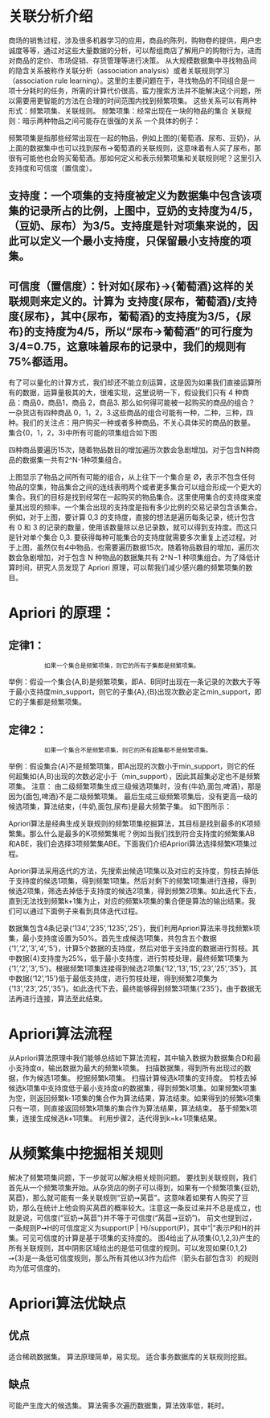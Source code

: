 #  关联分析介绍
商场的销售过程，涉及很多机器学习的应用，商品的陈列，购物卷的提供，用户忠诚度等等，通过对这些大量数据的分析，可以帮组商店了解用户的购物行为，进而对商品的定价、市场促销、存货管理等进行决策。
从大规模数据集中寻找物品间的隐含关系被称作关联分析（association analysis）或者关联规则学习（association rule learning）。这里的主要问题在于，寻找物品的不同组合是一项十分耗时的任务，所需的计算代价很高，蛮力搜索方法并不能解决这个问题，所以需要用更智能的方法在合理的时间范围内找到频繁项集。
这些关系可以有两种形式：频繁项集、关联规则。
频繁项集：经常出现在一块的物品的集合
关联规则：暗示两种物品之间可能存在很强的关系
一个具体的例子：

 

频繁项集是指那些经常出现在一起的物品，例如上图的{葡萄酒、尿布、豆奶}，从上面的数据集中也可以找到尿布->葡萄酒的关联规则，这意味着有人买了尿布，那很有可能他也会购买葡萄酒。那如何定义和表示频繁项集和关联规则呢？这里引入支持度和可信度（置信度）。

##  支持度：一个项集的支持度被定义为数据集中包含该项集的记录所占的比例，上图中，豆奶的支持度为4/5，（豆奶、尿布）为3/5。支持度是针对项集来说的，因此可以定义一个最小支持度，只保留最小支持度的项集。

##  可信度（置信度）：针对如{尿布}->{葡萄酒}这样的关联规则来定义的。计算为 支持度{尿布，葡萄酒}/支持度{尿布}，其中{尿布，葡萄酒}的支持度为3/5，{尿布}的支持度为4/5，所以“尿布->葡萄酒”的可行度为3/4=0.75，这意味着尿布的记录中，我们的规则有75%都适用。

有了可以量化的计算方式，我们却还不能立刻运算，这是因为如果我们直接运算所有的数据，运算量极其的大，很难实现，这里说明一下，假设我们只有 4 种商品：商品0，商品1，商品 2，商品3. 那么如何得可能被一起购买的商品的组合？
一杂货店有四种商品 0，1，2，3.这些商品的组合可能有一种，二种，三种，四种。我们的关注点：用户购买一种或者多种商品，不关心具体买的商品的数量。
集合{0，1，2，3}中所有可能的项集组合如下图
 


 

四种商品要遍历15次，随着物品数目的增加遍历次数会急剧增加。对于包含N种商品的数据集一共有2^N-1种项集组合。

上图显示了物品之间所有可能的组合，从上往下一个集合是 Ø，表示不包含任何物品的空集，物品集合之间的连线表明两个或者更多集合可以组合形成一个更大的集合。我们的目标是找到经常在一起购买的物品集合。这里使用集合的支持度来度量其出现的频率。一个集合出现的支持度是指有多少比例的交易记录包含该集合。例如，对于上图，要计算 0,3 的支持度，直接的想法是遍历每条记录，统计包含有 0 和 3 的记录的数量，使用该数量除以总记录数，就可以得到支持度。而这只是针对单个集合 0,3. 要获得每种可能集合的支持度就需要多次重复上述过程。对于上图，虽然仅有4中物品，也需要遍历数据15次。随着物品数目的增加，遍历次数会急剧增加，对于包含 N 种物品的数据集共有 2^N−1 种项集组合。为了降低计算时间，研究人员发现了 Apriori 原理，可以帮我们减少感兴趣的频繁项集的数目。

#  Apriori 的原理：
##  定律1： 
              如果一个集合是频繁项集，则它的所有子集都是频繁项集。 
举例：假设一个集合{A,B}是频繁项集，即A、B同时出现在一条记录的次数大于等于最小支持度min_support，则它的子集{A},{B}出现次数必定≧min_support，即它的子集都是频繁项集。
##  定律2： 
              如果一个集合不是频繁项集，则它的所有超集都不是频繁项集。 
举例：假设集合{A}不是频繁项集，即A出现的次数小于min_support，则它的任何超集如{A,B}出现的次数必定小于（min_support），因此其超集必定也不是频繁项集。
注意： 
              由二级频繁项集生成三级候选项集时，没有{牛奶,面包,啤酒}，那是因为{面包,啤酒}不是二级频繁项集。 
              最后生成三级频繁项集后，没有更高一级的候选项集，算法结束，{牛奶,面包,尿布}是最大频繁子集。
如下图所示：


 


Apriori算法是经典生成关联规则的频繁项集挖掘算法，其目标是找到最多的K项频繁集。那么什么是最多的K项频繁集呢？例如当我们找到符合支持度的频繁集AB和ABE，我们会选择3项频繁集ABE。下面我们介绍Apriori算法选择频繁K项集过程。

Apriori算法采用迭代的方法，先搜索出候选1项集以及对应的支持度，剪枝去掉低于支持度的候选1项集，得到频繁1项集。然后对剩下的频繁1项集进行连接，得到候选2项集，筛选去掉低于支持度的候选2项集，得到频繁2项集。如此迭代下去，直到无法找到频繁k+1集为止，对应的频繁k项集的集合便是算法的输出结果。我们可以通过下面例子来看到具体迭代过程。
 
 
数据集包含4条记录{‘134’,‘235’,‘1235’,‘25’}，我们利用Apriori算法来寻找频繁k项集，最小支持度设置为50%。首先生成候选1项集，共包含五个数据{‘1’,‘2’,‘3’,‘4’,‘5’}，计算5个数据的支持度，然后对低于支持度的数据进行剪枝。其中数据{4}支持度为25%，低于最小支持度，进行剪枝处理，最终频繁1项集为{‘1’,‘2’,‘3’,‘5’}。根据频繁1项集连接得到候选2项集{‘12’,‘13’,‘15’,‘23’,‘25’,‘35’}，其中数据{‘12’,‘15’}低于最低支持度，进行剪枝处理，得到频繁2项集为{‘13’,‘23’,‘25’,‘35’}。如此迭代下去，最终能够得到频繁3项集{‘235’}，由于数据无法再进行连接，算法至此结束。

#  Apriori算法流程

从Apriori算法原理中我们能够总结如下算法流程，其中输入数据为数据集合D和最小支持度α，输出数据为最大的频繁k项集。
扫描数据集，得到所有出现过的数据，作为候选1项集。
挖掘频繁k项集。
扫描计算候选k项集的支持度。
剪枝去掉候选k项集中支持度低于最小支持度α的数据集，得到频繁k项集。如果频繁k项集为空，则返回频繁k-1项集的集合作为算法结果，算法结束。如果得到的频繁k项集只有一项，则直接返回频繁k项集的集合作为算法结果，算法结束。
基于频繁k项集，连接生成候选k+1项集。
利用步骤2，迭代得到k=k+1项集结果。





#  从频繁集中挖掘相关规则
解决了频繁项集问题，下一步就可以解决相关规则问题。
要找到关联规则，我们首先从一个频繁项集开始。从杂货店的例子可以得到，如果有一个频繁项集{豆奶, 莴苣}，那么就可能有一条关联规则“豆奶➞莴苣”。这意味着如果有人购买了豆奶，那么在统计上他会购买莴苣的概率较大。注意这一条反过来并不总是成立，也就是说，可信度(“豆奶➞莴苣”)并不等于可信度(“莴苣➞豆奶”)。
前文也提到过，一条规则P➞H的可信度定义为support(P | H)/support(P)，其中“|”表示P和H的并集。可见可信度的计算是基于项集的支持度的。
图4给出了从项集{0,1,2,3}产生的所有关联规则，其中阴影区域给出的是低可信度的规则。可以发现如果{0,1,2}➞{3}是一条低可信度规则，那么所有其他以3作为后件（箭头右部包含3）的规则均为低可信度的。



 


#  Apriori算法优缺点

##  优点
适合稀疏数据集。
算法原理简单，易实现。
适合事务数据库的关联规则挖掘。
##  缺点
可能产生庞大的候选集。
算法需多次遍历数据集，算法效率低，耗时。
